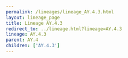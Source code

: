 ```yaml
---
permalink: /lineages/lineage_AY.4.3.html
layout: lineage_page
title: Lineage AY.4.3
redirect_to: ../lineage.html?lineage=AY.4.3
lineage: AY.4.3
parent: AY.4
children: ['AY.4.3']
---
```

